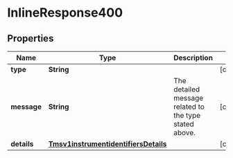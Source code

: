 
# InlineResponse400

## Properties
Name | Type | Description | Notes
------------ | ------------- | ------------- | -------------
**type** | **String** |  |  [optional]
**message** | **String** | The detailed message related to the type stated above. |  [optional]
**details** | [**Tmsv1instrumentidentifiersDetails**](Tmsv1instrumentidentifiersDetails.md) |  |  [optional]



